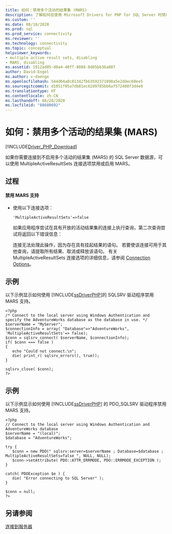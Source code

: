 ```yaml
---
title: 如何：禁用多个活动的结果集 (MARS)
description: 了解如何在使用 Microsoft Drivers for PHP for SQL Server 时禁用多个活动的结果集支持
ms.custom: ''
ms.date: 08/10/2020
ms.prod: sql
ms.prod_service: connectivity
ms.reviewer: ''
ms.technology: connectivity
ms.topic: conceptual
helpviewer_keywords:
- multiple active result sets, disabling
- MARS, disabling
ms.assetid: 1912ad05-d0a4-40ff-8888-0d85bb36a807
author: David-Engel
ms.author: v-daenge
ms.openlocfilehash: 544d64a8c81342fbb3592371098a5e2ddec60ee5
ms.sourcegitcommit: d1051f05a7db81ec62d9785bb6af572408f3d4e0
ms.translationtype: HT
ms.contentlocale: zh-CN
ms.lasthandoff: 08/20/2020
ms.locfileid: "88680692"
---
```

# <a name="how-to-disable-multiple-active-resultsets-mars"></a>如何：禁用多个活动的结果集 (MARS)
[!INCLUDE[Driver_PHP_Download](../../includes/driver_php_download.md)]

如果你需要连接到不启用多个活动的结果集 (MARS) 的 SQL Server 数据源，可以使用 MultipleActiveResultSets 连接选项禁用或启用 MARS。  
  
## <a name="procedure"></a>过程  
  
#### <a name="to-disable-mars-support"></a>禁用 MARS 支持  
  
-   使用以下连接选项：  
  
    ```  
    'MultipleActiveResultSets'=>false  
    ```  
  
    如果应用程序尝试在具有开放的活动结果集的连接上执行查询，第二次查询尝试将返回以下错误信息：  
  
    连接无法处理此操作，因为存在具有挂起结果的语句。  若要使该连接可用于其他查询，请提取所有结果、取消或释放该语句。 有关 MultipleActiveResultSets 连接选项的详细信息，请参阅 [Connection Options](../../connect/php/connection-options.md)。  
  
## <a name="example"></a>示例  
以下示例显示如何使用 [!INCLUDE[ssDriverPHP](../../includes/ssdriverphp_md.md)]的 SQLSRV 驱动程序禁用 MARS 支持。  
  
```  
<?php  
/* Connect to the local server using Windows Authentication and  
specify the AdventureWorks database as the database in use. */  
$serverName = "MyServer";  
$connectionInfo = array( "Database"=>"AdventureWorks", 'MultipleActiveResultSets'=> false);  
$conn = sqlsrv_connect( $serverName, $connectionInfo);  
if( $conn === false )  
{  
   echo "Could not connect.\n";  
   die( print_r( sqlsrv_errors(), true));  
}  
  
sqlsrv_close( $conn);  
?>  
```  
  
## <a name="example"></a>示例  
以下示例显示如何使用 [!INCLUDE[ssDriverPHP](../../includes/ssdriverphp_md.md)] 的 PDO_SQLSRV 驱动程序禁用 MARS 支持。  
  
```  
<?php  
// Connect to the local server using Windows Authentication and AdventureWorks database  
$serverName = "(local)";   
$database = "AdventureWorks";  
  
try {  
   $conn = new PDO(" sqlsrv:server=$serverName ; Database=$database ; MultipleActiveResultSets=false ", NULL, NULL);   
   $conn->setAttribute( PDO::ATTR_ERRMODE, PDO::ERRMODE_EXCEPTION );   
}  
  
catch( PDOException $e ) {  
   die( "Error connecting to SQL Server" );   
}  
  
$conn = null;   
?>  
```  
  
## <a name="see-also"></a>另请参阅  
[连接到服务器](../../connect/php/connecting-to-the-server.md)  
  
